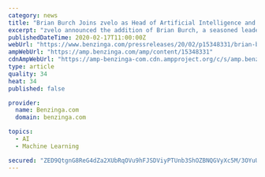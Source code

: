 ```yaml
---
category: news
title: "Brian Burch Joins zvelo as Head of Artificial Intelligence and Machine Learning to Drive New Growth Initiatives"
excerpt: "zvelo announced the addition of Brian Burch, a seasoned leader with an expansive technical background, to lead the Artificial Intelligence/Machine Learning team and drive business results. Driven by a passion for learning and all things data science,"
publishedDateTime: 2020-02-17T11:00:00Z
webUrl: "https://www.benzinga.com/pressreleases/20/02/p15348331/brian-burch-joins-zvelo-as-head-of-artificial-intelligence-and-machine-learning-to-drive-new-growt"
ampWebUrl: "https://amp.benzinga.com/amp/content/15348331"
cdnAmpWebUrl: "https://amp-benzinga-com.cdn.ampproject.org/c/s/amp.benzinga.com/amp/content/15348331"
type: article
quality: 34
heat: 34
published: false

provider:
  name: Benzinga.com
  domain: benzinga.com

topics:
  - AI
  - Machine Learning

secured: "ZED9QtgnG8ReG4dZa2XUbRqOVu9hFJSDViyPTUnb3ShOZBNQGVyXc5M/3OYuUsIR10xMNtfcHMnZBkETORok9NnKP1MuMU3bTCFzZx+Z3Xj9t4W2p1JeutauiHY/Y77JmkPCpcCHxcTNb2GNBIxqDYkb+1TFwwrMR5X1MEnFjwkiZeRGWzSJg+zuRL8pEHgzbRlKbBZyrXFA+NKo4Rg39PFGa4oCfAyPnMC27ZauUz0/I8E5QnsKvunNNtSSG0orS5wH8l+4JmDYaWM0nbfAm+O7lu8XCgnSnwnX1s2CrsapEWeb4q3hoa0aEcuvuqAJ;etJ5QNefXvhd7rM6XQX0dA=="
---
```


